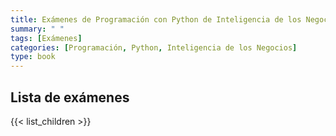 ```yaml
---
title: Exámenes de Programación con Python de Inteligencia de los Negocios
summary: " " 
tags: [Exámenes]
categories: [Programación, Python, Inteligencia de los Negocios]
type: book
---
```


## Lista de exámenes

{{< list_children >}}
